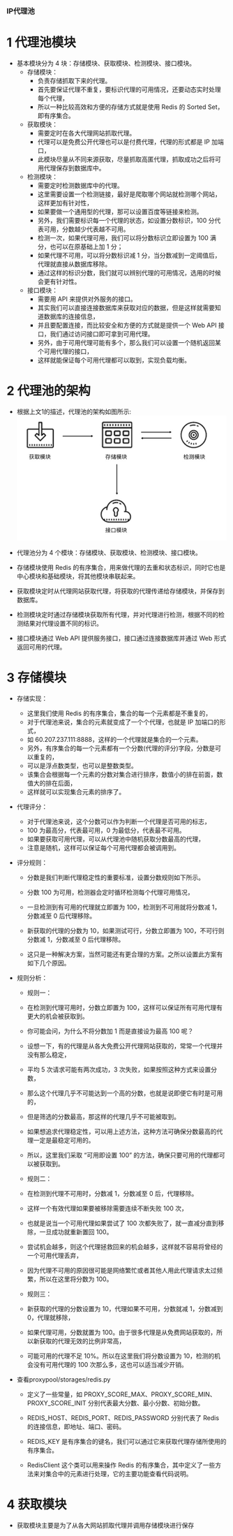 ### IP代理池

# 1 代理池模块
- 基本模块分为 4 块：存储模块、获取模块、检测模块、接口模块。
    - 存储模块：
        - 负责存储抓取下来的代理。
        - 首先要保证代理不重复，要标识代理的可用情况，还要动态实时处理每个代理，
        - 所以一种比较高效和方便的存储方式就是使用 Redis 的 Sorted Set，即有序集合。
    - 获取模块：
        - 需要定时在各大代理网站抓取代理。
        - 代理可以是免费公开代理也可以是付费代理，代理的形式都是 IP 加端口，
        - 此模块尽量从不同来源获取，尽量抓取高匿代理，抓取成功之后将可用代理保存到数据库中。
    - 检测模块：
        - 需要定时检测数据库中的代理。
        - 这里需要设置一个检测链接，最好是爬取哪个网站就检测哪个网站，这样更加有针对性，
        - 如果要做一个通用型的代理，那可以设置百度等链接来检测。
        - 另外，我们需要标识每一个代理的状态，如设置分数标识，100 分代表可用，分数越少代表越不可用。
        - 检测一次，如果代理可用，我们可以将分数标识立即设置为 100 满分，也可以在原基础上加 1 分；
        - 如果代理不可用，可以将分数标识减 1 分，当分数减到一定阈值后，代理就直接从数据库移除。
        - 通过这样的标识分数，我们就可以辨别代理的可用情况，选用的时候会更有针对性。
    - 接口模块：
        - 需要用 API 来提供对外服务的接口。
        - 其实我们可以直接连接数据库来获取对应的数据，但是这样就需要知道数据库的连接信息，
        - 并且要配置连接，而比较安全和方便的方式就是提供一个 Web API 接口，我们通过访问接口即可拿到可用代理。
        - 另外，由于可用代理可能有多个，那么我们可以设置一个随机返回某个可用代理的接口，
        - 这样就能保证每个可用代理都可以取到，实现负载均衡。

# 2 代理池的架构
- 根据上文1的描述，代理池的架构如图所示:
![代理池的架构](代理池架构图.png)

- 代理池分为 4 个模块：存储模块、获取模块、检测模块、接口模块。
- 存储模块使用 Redis 的有序集合，用来做代理的去重和状态标识，同时它也是中心模块和基础模块，将其他模块串联起来。
- 获取模块定时从代理网站获取代理，将获取的代理传递给存储模块，并保存到数据库。
- 检测模块定时通过存储模块获取所有代理，并对代理进行检测，根据不同的检测结果对代理设置不同的标识。
- 接口模块通过 Web API 提供服务接口，接口通过连接数据库并通过 Web 形式返回可用的代理。

# 3 存储模块
- 存储实现：
    - 这里我们使用 Redis 的有序集合，集合的每一个元素都是不重复的，
    - 对于代理池来说，集合的元素就变成了一个个代理，也就是 IP 加端口的形式，
    - 如 60.207.237.111:8888，这样的一个代理就是集合的一个元素。
    - 另外，有序集合的每一个元素都有一个分数(代理的评分)字段，分数是可以重复的，
    - 可以是浮点数类型，也可以是整数类型。
    - 该集合会根据每一个元素的分数对集合进行排序，数值小的排在前面，数值大的排在后面，
    - 这样就可以实现集合元素的排序了。

- 代理评分：
    - 对于代理池来说，这个分数可以作为判断一个代理是否可用的标志，
    - 100 为最高分，代表最可用，0 为最低分，代表最不可用。
    - 如果要获取可用代理，可以从代理池中随机获取分数最高的代理，
    - 注意是随机，这样可以保证每个可用代理都会被调用到。

- 评分规则：
    - 分数是我们判断代理稳定性的重要标准，设置分数规则如下所示。
    - 分数 100 为可用，检测器会定时循环检测每个代理可用情况，
    - 一旦检测到有可用的代理就立即置为 100，检测到不可用就将分数减 1，分数减至 0 后代理移除。
    
    - 新获取的代理的分数为 10，如果测试可行，分数立即置为 100，不可行则分数减 1，分数减至 0 后代理移除。
    - 这只是一种解决方案，当然可能还有更合理的方案。之所以设置此方案有如下几个原因。

- 规则分析：
    - 规则一：
    - 在检测到代理可用时，分数立即置为 100，这样可以保证所有可用代理有更大的机会被获取到。
    - 你可能会问，为什么不将分数加 1 而是直接设为最高 100 呢？
    - 设想一下，有的代理是从各大免费公开代理网站获取的，常常一个代理并没有那么稳定，
    - 平均 5 次请求可能有两次成功，3 次失败，如果按照这种方式来设置分数，
    - 那么这个代理几乎不可能达到一个高的分数，也就是说即便它有时是可用的，
    - 但是筛选的分数最高，那这样的代理几乎不可能被取到。
    - 如果想追求代理稳定性，可以用上述方法，这种方法可确保分数最高的代理一定是最稳定可用的。
    - 所以，这里我们采取 “可用即设置 100” 的方法，确保只要可用的代理都可以被获取到。
    
    - 规则二：
    - 在检测到代理不可用时，分数减 1，分数减至 0 后，代理移除。
    - 这样一个有效代理如果要被移除需要连续不断失败 100 次，
    - 也就是说当一个可用代理如果尝试了 100 次都失败了，就一直减分直到移除，一旦成功就重新置回 100。
    - 尝试机会越多，则这个代理拯救回来的机会越多，这样就不容易将曾经的一个可用代理丢弃，
    - 因为代理不可用的原因很可能是网络繁忙或者其他人用此代理请求太过频繁，所以在这里将分数为 100。

    - 规则三：
    - 新获取的代理的分数设置为 10，代理如果不可用，分数就减 1，分数减到 0，代理就移除，
    - 如果代理可用，分数就置为 100。由于很多代理是从免费网站获取的，所以新获取的代理无效的比例非常高，
    - 可能可用的代理不足 10%。所以在这里我们将分数设置为 10，检测的机会没有可用代理的 100 次那么多，这也可以适当减少开销。

- 查看proxypool/storages/redis.py
    - 定义了一些常量，如 PROXY_SCORE_MAX、PROXY_SCORE_MIN、PROXY_SCORE_INIT 分别代表最大分数、最小分数、初始分数。
    - REDIS_HOST、REDIS_PORT、REDIS_PASSWORD 分别代表了 Redis 的连接信息，即地址、端口、密码。
    - REDIS_KEY 是有序集合的键名，我们可以通过它来获取代理存储所使用的有序集合。
    
    - RedisClient 这个类可以用来操作 Redis 的有序集合，其中定义了一些方法来对集合中的元素进行处理，它的主要功能查看代码说明。

# 4 获取模块
- 获取模块主要是为了从各大网站抓取代理并调用存储模块进行保存